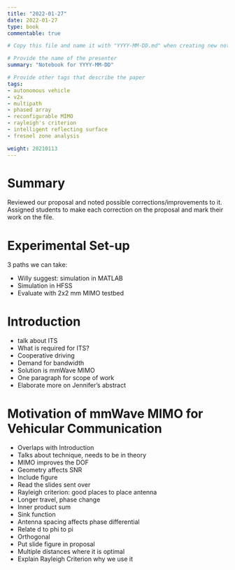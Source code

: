 ```yaml
---
title: "2022-01-27"
date: 2022-01-27
type: book
commentable: true

# Copy this file and name it with "YYYY-MM-DD.md" when creating new notebook

# Provide the name of the presenter
summary: "Notebook for YYYY-MM-DD"

# Provide other tags that describe the paper
tags:
- autonomous vehicle
- v2x
- multipath
- phased array
- reconfigurable MIMO
- rayleigh's criterion
- intelligent reflecting surface
- fresnel zone analysis

weight: 20210113
---
```


# Summary

Reviewed our proposal and noted possible corrections/improvements to it. Assigned students to make each correction on the proposal and mark their work on the file.

# Experimental Set-up

3 paths we can take:
+ Willy suggest: simulation in MATLAB
+ Simulation in HFSS
+ Evaluate with 2x2 mm MIMO testbed

# Introduction

- talk about ITS 
- What is required for ITS?
- Cooperative driving
- Demand for bandwidth
- Solution is mmWave MIMO
- One paragraph for scope of work
- Elaborate more on Jennifer’s abstract

# Motivation of mmWave MIMO for Vehicular Communication

- Overlaps with Introduction 
- Talks about technique, needs to be in theory
- MIMO improves the DOF
- Geometry affects SNR
- Include figure
- Read the slides sent over
- Rayleigh criterion: good places to place antenna
- Longer travel, phase change
- Inner product sum 
- Sink function 
- Antenna spacing affects phase differential 
- Relate d to phi to pi
- Orthogonal 
- Put slide figure in proposal
- Multiple distances where it is optimal
- Explain Rayleigh Criterion why we use it
